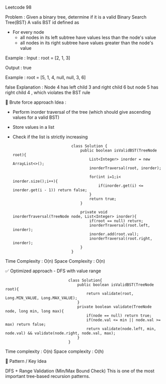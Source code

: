 Leetcode 98

Problem : 
Given a binary tree, determine if it is a valid Binary Search Tree(BST)
A valis BST id defined as  
- For every node
    - all nodes in its left subtree have values less than the node's value
    - all nodes in its right subtree have values greater than the node's value

Example :
Input : root = [2, 1, 3]

Output : true

Example : root = [5, 1, 4, null, null, 3, 6]

false
Explanation : Node 4 has left child 3 and right child 6
but node 5 has right child 4 , which violates the BST rule

🔵 Brute force approach
Idea : 
- Perform inorder traversal of the tree (which should give ascending values for a valid BST)
- Store values in a list
- Check if the list is strictly increasing

                                class Solution {
                                    public boolean isValidBST(TreeNode root){
                                        List<Integer> inorder = new ArrayList<>();
                                        inorderTraversal(root, inorder);

                                        for(int i=1;i< inorder.size();i++){
                                            if(inorder.get(i) <= inorder.get(i - 1)) return false;
                                        }
                                        return true;
                                    }

                                    private void inorderTraversal(TreeNode node, List<Integer> inorder){
                                        if(root == null) return;
                                        inorderTraversal(root.left, inorder);
                                        inorder.add(root.val);
                                        inorderTraversal(root.right, inorder);
                                    }
                                }
Time Complexity : O(n)
Space Complexity : O(n)

✅ Optimized approach - DFS with value range

                                class Solution{
                                    public boolean isValidBST(TreeNode root){
                                        return validate(root, Long.MIN_VALUE, Long.MAX_VALUE);
                                    }
                                    private boolean validate(TreeNode node, long min, long max){
                                        if(node == null) return true;
                                        if(node.val <= min || node.val >= max) return false;
                                        return validate(node.left, min, node.val) && validate(node.right, node.val, max);
                                    }
                                }
Time complexity :  O(n)
Space complexity : O(h)

🧭 Pattern / Key Idea

DFS + Range Validation (Min/Max Bound Check)
This is one of the most important tree-based recursion patterns.


